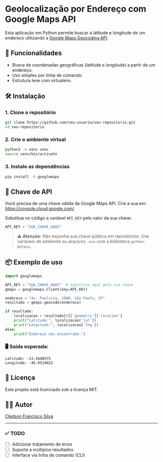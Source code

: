 # Geolocalização por Endereço com Google Maps API

Esta aplicação em Python permite buscar a latitude e longitude de um endereço utilizando a [Google Maps Geocoding API](https://developers.google.com/maps/documentation/geocoding).

## 🚀 Funcionalidades

- Busca de coordenadas geográficas (latitude e longitude) a partir de um endereço.
- Uso simples por linha de comando.
- Estrutura leve com virtualenv.

## 🛠️ Instalação

### 1. Clone o repositório

```bash
git clone https://github.com/seu-usuario/seu-repositorio.git
cd seu-repositorio
```

### 2. Crie o ambiente virtual

```bash
python3 -m venv venv
source venv/bin/activate
```

### 3. Instale as dependências

```bash
pip install -U googlemaps
```

## 🔑 Chave de API

Você precisa de uma chave válida da Google Maps API. Crie a sua em:  
https://console.cloud.google.com/

Substitua no código a variável `API_KEY` pelo valor da sua chave:

```python
API_KEY = "SUA_CHAVE_AQUI"
```

> ⚠️ **Atenção**: Não exponha sua chave pública em repositórios. Use variáveis de ambiente ou arquivos `.env` com a biblioteca `python-dotenv`.

## 📦 Exemplo de uso

```python
import googlemaps

API_KEY = "SUA_CHAVE_AQUI"  # Substitua aqui pela sua chave
gmaps = googlemaps.Client(key=API_KEY)

endereco = "Av. Paulista, 1000, São Paulo, SP"
resultado = gmaps.geocode(endereco)

if resultado:
    localizacao = resultado[0]['geometry']['location']
    print("Latitude:", localizacao['lat'])
    print("Longitude:", localizacao['lng'])
else:
    print("Endereço não encontrado.")
```

### 🖥️ Saída esperada:

```
Latitude: -23.5648575
Longitude: -46.6524022
```

## 📄 Licença

Este projeto está licenciado sob a licença MIT.

## 🙋‍♂️ Autor

[Cledson Francisco Silva](https://github.com/seu-usuario)

---

### ✅ TODO

- [ ] Adicionar tratamento de erros
- [ ] Suporte a múltiplos resultados
- [ ] Interface via linha de comando (CLI)